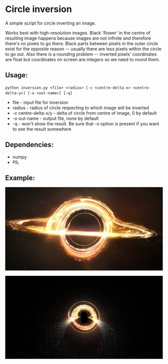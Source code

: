 # Circle inversion
A simple script for circle inverting an image.

Works best with high-resolution images. 
Black 'flower' in the centre of resulting image happens because images are not infinite and therefore there's no pixels to go there. Black parts between pixels in the outer circle exist for the opposite reason -- usually there are less pixels within the circle to go out. Also there is a rounding problem -- inverted pixels' coordinates are float but coordinates on screen are integers so we need to round them.

## Usage:
`python inversion.py <file> <radius> [-c <centre-delta-x> <centre-delta-y>] [-o <out-name>] [-q]`
* file - input file for inversion
* radius - radius of circle respecting to which image will be inverted
* -c centre-delta-x/y - delta of circle from centre of image, 0 by default
* -o out-name - output file, none by default
* -q - won't show the result. Be sure that -o option is present if you want to see the result somewhere

## Dependencies:
* numpy
* PIL

## Example:

![Before](https://github.com/NewUserKK/circle-inversion/blob/master/example/blackhole.jpg)

![After (radius = 80)](https://github.com/NewUserKK/circle-inversion/blob/master/example/inverted.jpg)
